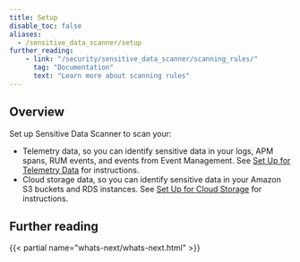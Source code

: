 ```yaml
---
title: Setup
disable_toc: false
aliases:
  - /sensitive_data_scanner/setup
further_reading:
    - link: "/security/sensitive_data_scanner/scanning_rules/"
      tag: "Documentation"
      text: "Learn more about scanning rules"
---
```


## Overview

Set up Sensitive Data Scanner to scan your:

- Telemetry data, so you can identify sensitive data in your logs, APM spans, RUM events, and events from Event Management. See [Set Up for Telemetry Data][1] for instructions.
- Cloud storage data, so you can identify sensitive data in your Amazon S3 buckets and RDS instances. See [Set Up for Cloud Storage][2] for instructions.

## Further reading

{{< partial name="whats-next/whats-next.html" >}}

[1]: /security/sensitive_data_scanner/setup/telemetry_data/
[2]: /security/sensitive_data_scanner/setup/cloud_storage/